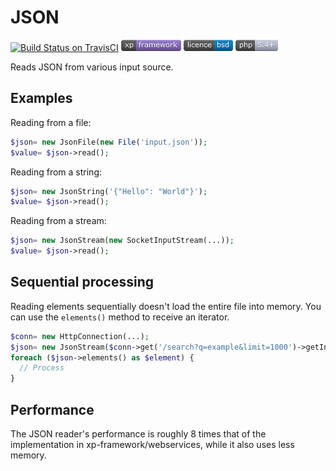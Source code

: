 JSON
====

[![Build Status on TravisCI](https://secure.travis-ci.org/xp-forge/json.svg)](http://travis-ci.org/xp-forge/json)
[![XP Framework Mdodule](https://raw.githubusercontent.com/xp-framework/web/master/static/xp-framework-badge.png)](https://github.com/xp-framework/core)
[![BSD Licence](https://raw.githubusercontent.com/xp-framework/web/master/static/licence-bsd.png)](https://github.com/xp-framework/core/blob/master/LICENCE.md)
[![Required PHP 5.4+](https://raw.githubusercontent.com/xp-framework/web/master/static/php-5_4plus.png)](http://php.net/)

Reads JSON from various input source.

Examples
--------
Reading from a file:

```php
$json= new JsonFile(new File('input.json'));
$value= $json->read();
```

Reading from a string:

```php
$json= new JsonString('{"Hello": "World"}');
$value= $json->read();
```

Reading from a stream:

```php
$json= new JsonStream(new SocketInputStream(...));
$value= $json->read();
```

Sequential processing
---------------------
Reading elements sequentially doesn't load the entire file into memory. You can
use the `elements()` method to receive an iterator.

```php
$conn= new HttpConnection(...);
$json= new JsonStream($conn->get('/search?q=example&limit=1000')->getInputStream());
foreach ($json->elements() as $element) {
  // Process
}
```

Performance
-----------
The JSON reader's performance is roughly 8 times that of the implementation in xp-framework/webservices, while it also uses less memory.